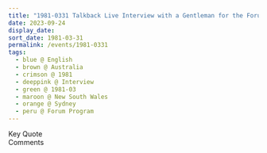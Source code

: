 ```yaml
---
title: "1981-0331 Talkback Live Interview with a Gentleman for the Forum Program of Macquarie Sports Radio Station (call sign 2UE), Sydney, New South Wales, Australia"
date: 2023-09-24
display_date: 
sort_date: 1981-03-31
permalink: /events/1981-0331
tags:
  - blue @ English
  - brown @ Australia
  - crimson @ 1981
  - deeppink @ Interview
  - green @ 1981-03
  - maroon @ New South Wales
  - orange @ Sydney
  - peru @ Forum Program
---
```


<wave-list>
  <list-title color="green" width="75">Key Quote</list-title>
  <list-item color="BlanchedAlmond"  width="200"></list-item>
  <list-item color="Lavender"></list-item>
  <list-item color="BlanchedAlmond"></list-item>
</wave-list>

<br>

<wave-list>
  <list-title color="green" width="75">Comments</list-title>
  <list-item color="BlanchedAlmond"  width="200"></list-item>
  <list-item color="Lavender"></list-item>
  <list-item color="BlanchedAlmond"></list-item>
</wave-list>